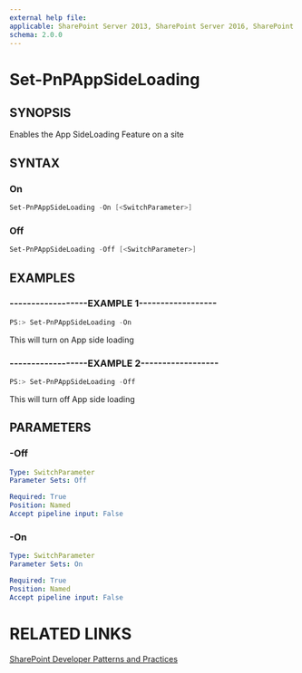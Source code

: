 ```yaml
---
external help file:
applicable: SharePoint Server 2013, SharePoint Server 2016, SharePoint Online
schema: 2.0.0
---
```

# Set-PnPAppSideLoading

## SYNOPSIS
Enables the App SideLoading Feature on a site

## SYNTAX 

### On
```powershell
Set-PnPAppSideLoading -On [<SwitchParameter>]
```

### Off
```powershell
Set-PnPAppSideLoading -Off [<SwitchParameter>]
```

## EXAMPLES

### ------------------EXAMPLE 1------------------
```powershell
PS:> Set-PnPAppSideLoading -On
```

This will turn on App side loading

### ------------------EXAMPLE 2------------------
```powershell
PS:> Set-PnPAppSideLoading -Off
```

This will turn off App side loading

## PARAMETERS

### -Off


```yaml
Type: SwitchParameter
Parameter Sets: Off

Required: True
Position: Named
Accept pipeline input: False
```

### -On


```yaml
Type: SwitchParameter
Parameter Sets: On

Required: True
Position: Named
Accept pipeline input: False
```

# RELATED LINKS

[SharePoint Developer Patterns and Practices](http://aka.ms/sppnp)